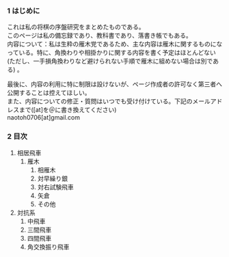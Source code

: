 
### 1 はじめに  
これは私の将棋の序盤研究をまとめたものである。  
このページは私の備忘録であり、教科書であり、落書き帳でもある。  
内容について：私は生粋の雁木党であるため、主な内容は雁木に関するものになっている。特に、角換わりや相掛かりに関する内容を書く予定はほとんどない(ただし、一手損角換わりなど避けられない手順で雁木に組めない場合は別である) 。

最後に、内容の利用に特に制限は設けないが、ページ作成者の許可なく第三者へ公開することは控えてほしい。  
また、内容についての修正・質問はいつでも受け付けている。下記のメールアドレスまで([at]を＠に書き換えてください)  
naotoh0706[at]gmail.com




### 2 目次
1. 相居飛車
   1. 雁木
      1. 相雁木
      2. 対早繰り銀
      3. 対右試験飛車
      4. 矢倉
      5. その他
2. 対抗系
   1. 中飛車
   2. 三間飛車
   3. 四間飛車
   4. 角交換振り飛車

